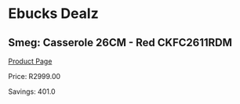
# Ebucks Dealz
## Smeg: Casserole 26CM - Red CKFC2611RDM
[Product Page](https://www.ebucks.com/web/shop/productSelected.do?prodId=1170709082&catId=1196428103)

Price: R2999.00

Savings: 401.0


	